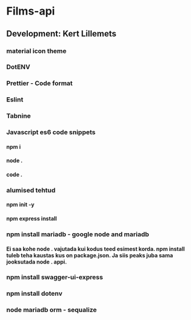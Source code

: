 # Films-api

## Development: Kert Lillemets

### material icon theme
### DotENV
### Prettier - Code format
### Eslint
### Tabnine
### Javascript es6 code snippets

#### npm i
#### node .
#### code .
### alumised tehtud
#### npm init -y
#### npm express install
### npm install mariadb - google node and mariadb



#### Ei saa kohe node . vajutada kui kodus teed esimest korda. npm install tuleb teha kaustas kus on package.json. Ja siis peaks juba sama jooksutada node . appi.

### npm install swagger-ui-express
### npm install dotenv


### node mariadb orm - sequalize
